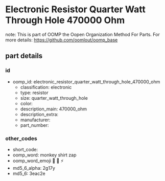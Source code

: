 # Electronic Resistor Quarter Watt Through Hole 470000 Ohm  

note: This is part of OOMP the Oopen Organization Method For Parts. For more details: https://github.com/oomlout/oomp_base

##  part details





### id
* oomp_id: electronic_resistor_quarter_watt_through_hole_470000_ohm
  * classification: electronic
  * type: resistor
  * size: quarter_watt_through_hole
  * color: 
  * description_main: 470000_ohm
  * description_extra: 
  * manufacturer: 
  * part_number: 

### other_codes
* short_code: 
* oomp_word: monkey shirt zap
* oomp_word_emoji :monkey: :shirt: :zap:
* md5_6_alpha: 2g17y
* md5_6: 3eac2e